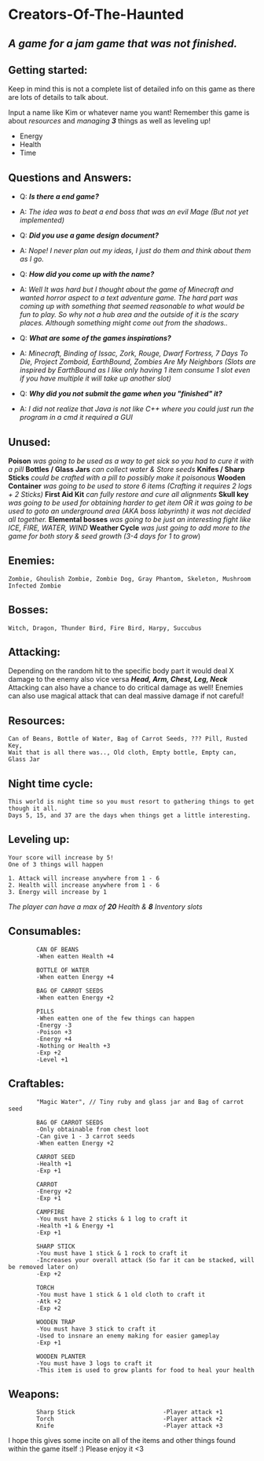 
# Creators-Of-The-Haunted
*A game for a jam game that was not finished.*
------------------------------------------

## Getting started:
Keep in mind this is not a complete list of detailed info on this game as there are lots of details to talk about.

Input a name like Kim or whatever name you want!
Remember this game is about *resources* and *managing* ***3*** things as well as leveling up!

 - Energy
 - Health
 - Time

## Questions and Answers:
 - Q: ***Is there a end game?***
 - A: *The idea was to beat a end boss that was an evil Mage (But not yet implemented)*

 - Q: ***Did you use a game design document?***
 - A: *Nope! I never plan out my ideas, I just do them and think about them as I go.*
 - Q: ***How did you come up with the name?***
 - A: *Well It was hard but I thought about the game of Minecraft and wanted horror aspect to a text adventure game. The hard part was coming up with something that seemed reasonable to what would be fun to play. So why not a hub area and the outside of it is the scary places. Although something might come out from the shadows..*
 - Q: ***What are some of the games inspirations?***
 - A: *Minecraft, Binding of Issac, Zork, Rouge, Dwarf Fortress, 7 Days To Die, Project Zomboid, EarthBound, Zombies Are My Neighbors (Slots are inspired by EarthBound as I like only having 1 item consume 1 slot even if you have multiple it will take up another slot)*
 - Q: ***Why did you not submit the game when you "finished" it?***
 - A: *I did not realize that Java is not like C++ where you could just run the program in a cmd it required a GUI*

## Unused:
**Poison** *was going to be used as a way to get sick so you had to cure it with a pill*
**Bottles / Glass Jars** *can collect water & Store seeds*
**Knifes / Sharp Sticks** *could be crafted with a pill to possibly make it poisonous*
**Wooden Container** *was going to be used to store 6 items (Crafting it requires 2 logs + 2 Sticks)*
**First Aid Kit** *can fully restore and cure all alignments*
**Skull key** *was going to be used for obtaining harder to get item OR it was going to be used to goto an underground area (AKA boss labyrinth) it was not decided all together.*
**Elemental bosses** *was going to be just an interesting fight like *ICE, FIRE, WATER, WIND**
**Weather Cycle** *was just going to add more to the game for both story & seed growth (3-4 days for 1 to grow*)
 

## Enemies:
    Zombie, Ghoulish Zombie, Zombie Dog, Gray Phantom, Skeleton, Mushroom Infected Zombie

## Bosses:
    Witch, Dragon, Thunder Bird, Fire Bird, Harpy, Succubus

## Attacking:
Depending on the random hit to the specific body part it would deal X damage to the enemy also vice versa
***Head,  Arm,  Chest,  Leg,  Neck***
Attacking can also have a chance to do critical damage as well!
Enemies can also use magical attack that can deal massive damage if not careful!

## Resources:
    Can of Beans, Bottle of Water, Bag of Carrot Seeds, ??? Pill, Rusted Key,
    Wait that is all there was.., Old cloth, Empty bottle, Empty can, Glass Jar

## Night time cycle:
    This world is night time so you must resort to gathering things to get though it all.
    Days 5, 15, and 37 are the days when things get a little interesting.

## Leveling up:
    Your score will increase by 5! 
    One of 3 things will happen

    1. Attack will increase anywhere from 1 - 6
    2. Health will increase anywhere from 1 - 6
    3. Energy will increase by 1

*The player can have a max of **20** Health & **8** Inventory slots*

## Consumables:
            CAN OF BEANS
            -When eatten Health +4
            
            BOTTLE OF WATER
            -When eatten Energy +4
            
            BAG OF CARROT SEEDS
            -When eatten Energy +2
            
            PILLS
            -When eatten one of the few things can happen
            -Energy -3
            -Poison +3
            -Energy +4
            -Nothing or Health +3
            -Exp +2
            -Level +1

## Craftables:
            "Magic Water", // Tiny ruby and glass jar and Bag of carrot seed
            
            BAG OF CARROT SEEDS
            -Only obtainable from chest loot
            -Can give 1 - 3 carrot seeds
            -When eatten Energy +2
						
            CARROT SEED
            -Health +1
            -Exp +1
            
            CARROT
            -Energy +2
            -Exp +1
            
            CAMPFIRE
            -You must have 2 sticks & 1 log to craft it
            -Health +1 & Energy +1
            -Exp +1
            
            SHARP STICK
            -You must have 1 stick & 1 rock to craft it
            -Increases your overall attack (So far it can be stacked, will be removed later on)
            -Exp +2
            
            TORCH
            -You must have 1 stick & 1 old cloth to craft it
            -Atk +2
            -Exp +2
            
            WOODEN TRAP
            -You must have 3 stick to craft it
            -Used to insnare an enemy making for easier gameplay
            -Exp +1
            
            WOODEN PLANTER
            -You must have 3 logs to craft it
            -This item is used to grow plants for food to heal your health
            
            

## Weapons:

            Sharp Stick 						-Player attack +1
            Torch       						-Player attack +2
            Knife       						-Player attack +3
         
I hope this gives some incite on all of the items and other things found within the game itself :)
Please enjoy it <3
